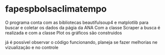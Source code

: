 # fapespbolsaclimatempo

O programa conta com as bibliotecas beautifulsoup4 e matplotlib para buscar e coletar os dados da págia da ANA
Com a classe Scraper a busca é realizada e com a classe Plot os gráficos são construidos

já é possível observar o código funcionando, planeja se fazer melhorias ne vizualização e no controle
